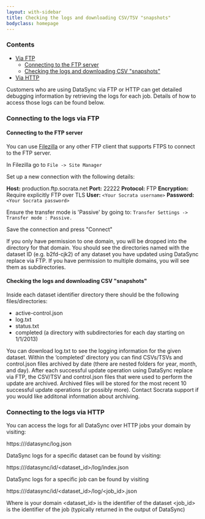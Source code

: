 ```yaml
---
layout: with-sidebar
title: Checking the logs and downloading CSV/TSV "snapshots"
bodyclass: homepage
---
```


### Contents
- [Via FTP](#Connecting-to-the-logs-via-FTP)
    - [Connecting to the FTP server](#Connecting-to-the-FTP-server)
    - [Checking the logs and downloading CSV "snapshots"](#Checking-the-logs-and-downloading-CSV-"snapshots")
- [Via HTTP](#Connecting-to-the-logs-via-HTTP)

Customers who are using DataSync via FTP or HTTP can get detailed debugging information by retrieving the logs for each job.  Details of how to access those logs can be found below. 

### Connecting to the logs via FTP

#### Connecting to the FTP server
You can use [Filezilla](https://filezilla-project.org/) or any other FTP client that supports FTPS to connect to the FTP server.

In Filezilla go to `File -> Site Manager`

Set up a new connection with the following details:

**Host:** production.ftp.socrata.net
**Port:** 22222
**Protocol:** FTP
**Encryption:** Require explicitly FTP over TLS
**User:** `<Your Socrata username>`
**Password:** `<Your Socrata password>`

Ensure the transfer mode is 'Passive' by going to:
`Transfer Settings -> Transfer mode : Passive.`

Save the connection and press "Connect"

If you only have permission to one domain, you will be dropped into the directory for that domain. You should see the directories named with the dataset ID (e.g. b2fd-cjk2) of any dataset you have updated using DataSync replace via FTP. If you have permission to multiple domains, you will see them as subdirectories.

#### Checking the logs and downloading CSV "snapshots"
Inside each dataset identifier directory there should be the following files/directories:
- active-control.json
- log.txt
- status.txt
- completed (a directory with subdirectories for each day starting on 1/1/2013)

You can download log.txt to see the logging information for the given dataset. Within the ‘completed’ directory you can find CSVs/TSVs and control.json files archived by date (there are nested folders for year, month, and day). After each successful update operation using DataSync replace via FTP, the CSV/TSV and control.json files that were used to perform the update are archived. Archived files will be stored for the most recent 10 successful update operations (or possibly more). Contact Socrata support if you would like additonal information about archiving.

### Connecting to the logs via HTTP
You can access the logs for all DataSync over HTTP jobs your domain by visiting:

https://<domain>/datasync/log.json

DataSync logs for a specific dataset can be found by visiting: 

https://<domain>/datasync/id/<dataset_id>/log/index.json

DataSync logs for a specific job can be found by visiting 

https://<domain>/datasync/id/<dataset_id>/log/<job_id>.json

Where
<domain> is your domain
<dataset_id> is the identifier of the dataset
<job_id> is the identifier of the job (typically returned in the output of DataSync)



